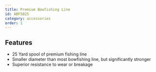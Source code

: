 ```yaml
---
title: Premium Bowfishing Line
id: ABF5025
category: accessories
order: 1
---
```


## Features
- 25 Yard spool of premium fishing line
- Smaller diameter than most bowfishing line, but significantly stronger
- Superior resistance to wear or breakage